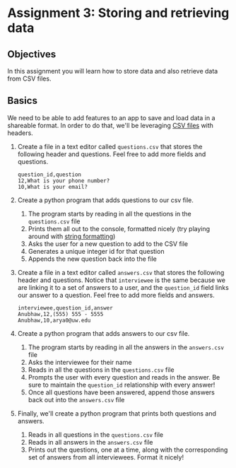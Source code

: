 # Assignment 3: Storing and retrieving data

## Objectives

In this assignment you will learn how to store data and also retrieve data from CSV files.

## Basics

We need to be able to add features to an app to save and load data in a shareable format.
In order to do that, we'll be leveraging [CSV files](https://www.howtogeek.com/348960/what-is-a-csv-file-and-how-do-i-open-it/) with headers.

1. Create a file in a text editor called `questions.csv` that stores the following header and questions. Feel free to add more fields and questions.

    ```csv
    question_id,question
    12,What is your phone number?
    10,What is your email?
    ```

1. Create a python program that adds questions to our csv file.
    1. The program starts by reading in all the questions in the `questions.csv` file
    1. Prints them all out to the console, formatted nicely (try playing around with [string formatting](https://stackabuse.com/padding-strings-in-python/#format))
    1. Asks the user for a new question to add to the CSV file
    1. Generates a unique integer id for that question
    1. Appends the new question back into the file

1. Create a file in a text editor called `answers.csv` that stores the following header and questions. Notice that `interviewee` is the same because we are linking it to a set of answers to a user, and the `question_id` field links our answer to a question. Feel free to add more fields and answers.

    ```csv
    interviewee,question_id,answer
    Anubhaw,12,(555) 555 - 5555
    Anubhaw,10,arya0@uw.edu
    ```

1. Create a python program that adds answers to our csv file.
    1. The program starts by reading in all the answers in the `answers.csv` file
    1. Asks the interviewee for their name
    1. Reads in all the questions in the `questions.csv` file
    1. Prompts the user with every question and reads in the answer. Be sure to maintain the `question_id` relationship with every answer!
    1. Once all questions have been answered, append those answers back out into the `answers.csv` file

1. Finally, we'll create a python program that prints both questions and answers.
    1. Reads in all questions in the `questions.csv` file
    1. Reads in all answers in the `answers.csv` file
    1. Prints out the questions, one at a time, along with the corresponding set of answers from all interviewees. Format it nicely!

